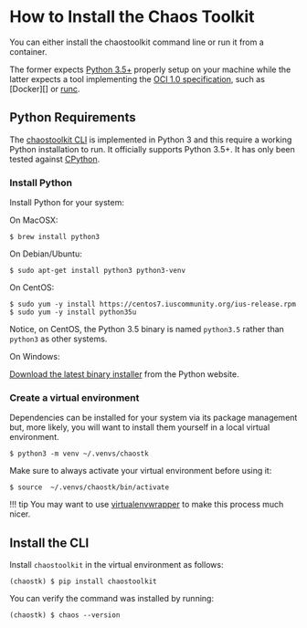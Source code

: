 # How to Install the Chaos Toolkit

You can either install the chaostoolkit command line or run it from a container.

The former expects [Python 3.5+][python] properly setup on your machine while
the latter expects a tool implementing the [OCI 1.0 specification][oci], 
such as [Docker][] or [runc][].

[python]: https://www.python.org/
[oci]: https://www.opencontainers.org/
[runc]: https://github.com/opencontainers/runc

## Python Requirements

The [chaostoolkit CLI][cli] is implemented in Python 3 and this require a
working Python installation to run. It officially supports Python 3.5+. It has
only been tested against [CPython][python].

[cli]: https://github.com/chaostoolkit/chaostoolkit

### Install Python

Install Python for your system:

On MacOSX:

```
$ brew install python3
```

On Debian/Ubuntu:

```
$ sudo apt-get install python3 python3-venv
```

On CentOS:

```
$ sudo yum -y install https://centos7.iuscommunity.org/ius-release.rpm
$ sudo yum -y install python35u
```

Notice, on CentOS, the Python 3.5 binary is named `python3.5` rather than
`python3` as other systems.

On Windows:

[Download the latest binary installer][pywin] from the Python website.

[pywin]: https://www.python.org/downloads/windows/

### Create a virtual environment

Dependencies can be installed for your system via its package management but,
more likely, you will want to install them yourself in a local virtual
environment.

```
$ python3 -m venv ~/.venvs/chaostk
```

Make sure to always activate your virtual environment before using it:

```
$ source  ~/.venvs/chaostk/bin/activate
```

!!! tip
    You may want to use [virtualenvwrapper][] to make this process much nicer.

[virtualenvwrapper]: https://virtualenvwrapper.readthedocs.io/en/latest/

## Install the CLI

Install `chaostoolkit` in the virtual environment as follows:

```
(chaostk) $ pip install chaostoolkit
```

You can verify the command was installed by running:

```
(chaostk) $ chaos --version
```
